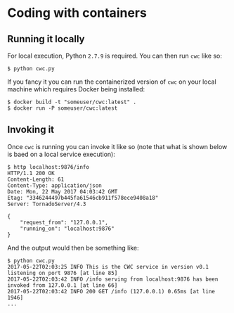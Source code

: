 # Coding with containers

## Running it locally

For local execution, Python `2.7.9` is required. You can then run `cwc` like so:

```
$ python cwc.py
```

If you fancy it you can run the containerized version of `cwc` on your local machine
which requires Docker being installed:

```
$ docker build -t "someuser/cwc:latest" .
$ docker run -P someuser/cwc:latest
```

## Invoking it

Once `cwc` is running you can invoke it like so (note that what is shown below is baed on a local service execution):

```
$ http localhost:9876/info
HTTP/1.1 200 OK
Content-Length: 61
Content-Type: application/json
Date: Mon, 22 May 2017 04:03:42 GMT
Etag: "3346244497b445fa61546cb911f578ece9408a18"
Server: TornadoServer/4.3

{
    "request_from": "127.0.0.1",
    "running_on": "localhost:9876"
}
```

And the output would then be something like:

```
$ python cwc.py
2017-05-22T02:03:25 INFO This is the CWC service in version v0.1 listening on port 9876 [at line 85]
2017-05-22T02:03:42 INFO /info serving from localhost:9876 has been invoked from 127.0.0.1 [at line 66]
2017-05-22T02:03:42 INFO 200 GET /info (127.0.0.1) 0.65ms [at line 1946]
...
```
